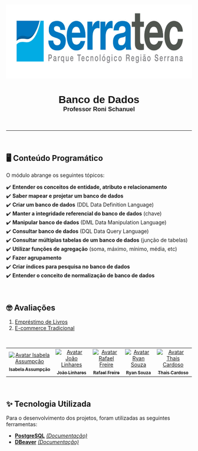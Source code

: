 <p align="center">
   <img height="200px" src="../assets/logoSerratec.jpg" alt="logo serratec"/>
</p>

<div align="center">
  <h1 style="font-family: 'Nunito', sans-serif; margin-bottom: 0;border-bottom: 0; padding-bottom: 0;">Banco de Dados</h1>
  <h3 style="font-family: 'Nunito', sans-serif; margin-top: 0;">Professor Roni Schanuel</h3>
</div>

</br>

---

</br>

## 🖥️ Conteúdo Programático

O módulo abrange os seguintes tópicos:

✔️ **Entender os conceitos de entidade, atributo e relacionamento**</br>
✔️ **Saber mapear e projetar um banco de dados**</br>
✔️ **Criar um banco de dados** (DDL Data Definition Language)</br>
✔️ **Manter a integridade referencial do banco de dados** (chave)</br>
✔️ **Manipular banco de dados** (DML Data Manipulation Language)</br>
✔️ **Consultar banco de dados** (DQL Data Query Language)</br>
✔️ **Consultar múltiplas tabelas de um banco de dados** (junção de tabelas)</br>
✔️ **Utilizar funções de agregação** (soma, máximo, mínimo, média, etc)</br>
✔️ **Fazer agrupamento**</br>
✔️ **Criar índices para pesquisa no banco de dados**</br>
✔️ **Entender o conceito de normalização de banco de dados**</br>

</br>

## 🤓 Avaliações

1. [Empréstimo de Livros](https://github.com/thaiscardosodemello/serratec.residenciatic/blob/main/BancoDeDados/Trabalho%20Final/avaliacao_01.sql)
2. [E-commerce Tradicional](https://github.com/thaiscardosodemello/serratec.residenciatic/blob/main/BancoDeDados/Trabalho%20Final/avaliacao_02.sql)


<br/>
<table align="center">
    <tr>
    <td align="center">
      <a href="https://github.com/isabe1l4">
        <img src="https://avatars.githubusercontent.com/u/166730062?v=4" width="100px;" alt="Avatar Isabela Assumpção"/><br>
        <sub>
          <b>Isabela Assumpção</b>
        </sub>
      </a>
    </td>
    <td align="center">
      <a href="https://github.com/JoaoGLinhares">
        <img src="https://avatars.githubusercontent.com/u/177574425?v=4" width="100px;" alt="Avatar João Linhares"/><br>
        <sub>
          <b>João Linhares</b>
        </sub>
      </a>
    </td>
    <td align="center">
      <a href="https://github.com/rafaelfreire3107">
        <img src="https://avatars.githubusercontent.com/u/177573677?v=4" width="100px;" alt="Avatar Rafael Freire"/><br>
        <sub>
          <b>Rafael Freire</b>
        </sub>
      </a>
    </td>
    <td align="center">
      <a href="https://github.com/ryansouza9">
        <img src="https://avatars.githubusercontent.com/u/178517635?v=4" width="100px;" alt="Avatar Ryan Souza"/><br>
        <sub>
          <b>Ryan Souza</b>
        </sub>
      </a>
    </td>
    <td align="center">
      <a href="https://github.com/thaiscardosodemello">
        <img src="https://avatars.githubusercontent.com/u/14929797?v=4" width="100px;" alt="Avatar Thais Cardoso"/><br>
        <sub>
          <b>Thais Cardoso</b>
        </sub>
      </a>
    </td>
</table>

</br>

## ✨ Tecnologia Utilizada

Para o desenvolvimento dos projetos, foram utilizadas as seguintes ferramentas:

- **[PostgreSQL](https://www.postgresql.org)** [*(Documentação)*](https://www.postgresql.org/docs/)</br>
- **[DBeaver](https://dbeaver.io)** [*(Documentação)*](https://dbeaver.com/docs/dbeaver/)</br>
